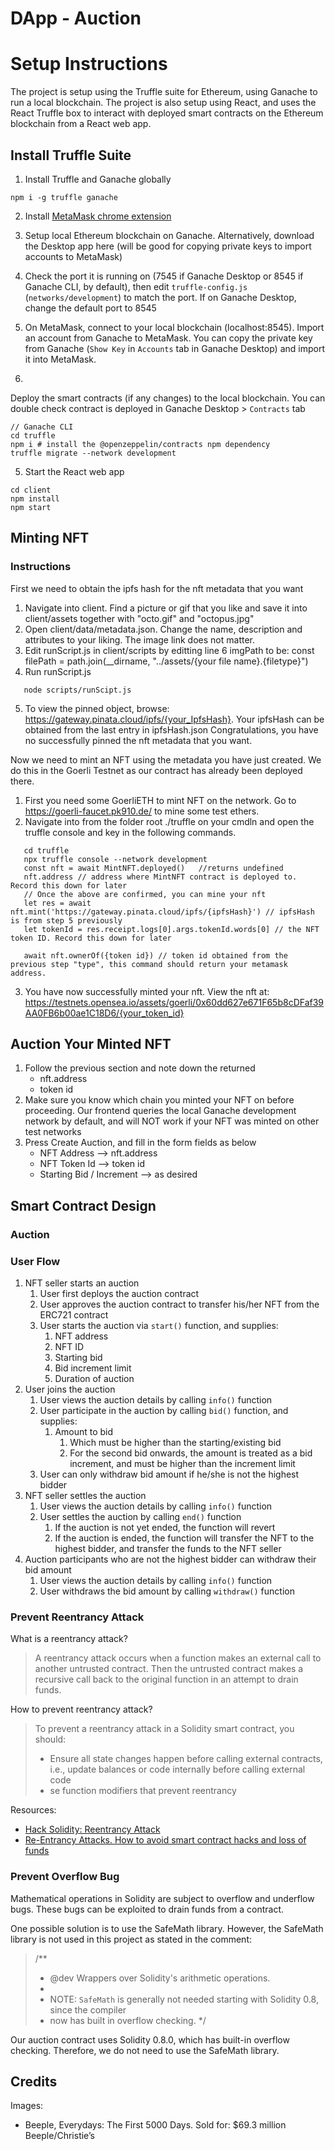 # DApp - Auction

# Setup Instructions
The project is setup using the Truffle suite for Ethereum, using Ganache to run a local blockchain. The project is also setup using React, and uses the React Truffle box to interact with deployed smart contracts on the Ethereum blockchain from a React web app.

## Install Truffle Suite
1. Install Truffle and Ganache globally
```
npm i -g truffle ganache
```

2. Install [MetaMask chrome extension](https://metamask.io/download/)

3. Setup local Ethereum blockchain on Ganache. Alternatively, download the Desktop app here (will be good for copying private keys to import accounts to MetaMask)

4. Check the port it is running on (7545 if Ganache Desktop or 8545 if Ganache CLI, by default), then edit `truffle-config.js` (`networks/development`) to match the port. If on Ganache Desktop, change the default port to 8545

5. On MetaMask, connect to your local blockchain (localhost:8545). Import an account from Ganache to MetaMask. You can copy the private key from Ganache (`Show Key` in `Accounts` tab in Ganache Desktop) and import it into MetaMask.
   
6. 
Deploy the smart contracts (if any changes) to the local blockchain. You can double check contract is deployed in Ganache Desktop > `Contracts` tab
```
// Ganache CLI
cd truffle
npm i # install the @openzeppelin/contracts npm dependency
truffle migrate --network development
```

5. Start the React web app
```
cd client
npm install
npm start
```

## Minting NFT

### Instructions
First we need to obtain the ipfs hash for the nft metadata that you want
1. Navigate into client. Find a picture or gif that you like and save it into client/assets together with "octo.gif" and "octopus.jpg"
2. Open client/data/metadata.json. Change the name, description and attributes to your liking. The image link does not matter.
3. Edit runScript.js in client/scripts by editting line 6 imgPath to be: const filePath = path.join(__dirname, "../assets/{your file name}.{filetype}")
4. Run runScript.js
```
   node scripts/runScipt.js
```
5. To view the pinned object, browse: https://gateway.pinata.cloud/ipfs/{your_IpfsHash}. Your ipfsHash can be obtained from the last entry in ipfsHash.json
Congratulations, you have no successfully pinned the nft metadata that you want.

Now we need to mint an NFT using the metadata you have just created. We do this in the Goerli Testnet as our contract has already been deployed there.
1. First you need some GoerliETH to mint NFT on the network. Go to https://goerli-faucet.pk910.de/ to mine some test ethers.
2. Navigate into from the folder root ./truffle on your cmdln and open the truffle console and key in the following commands.
```
   cd truffle
   npx truffle console --network development
   const nft = await MintNFT.deployed()   //returns undefined
   nft.address // address where MintNFT contract is deployed to. Record this down for later
   // Once the above are confirmed, you can mine your nft
   let res = await nft.mint('https://gateway.pinata.cloud/ipfs/{ipfsHash}') // ipfsHash is from step 5 previously
   let tokenId = res.receipt.logs[0].args.tokenId.words[0] // the NFT token ID. Record this down for later

   await nft.ownerOf({token id}) // token id obtained from the previous step "type", this command should return your metamask address. 
```
3. You have now successfully minted your nft. View the nft at: https://testnets.opensea.io/assets/goerli/0x60dd627e671F65b8cDFaf39AA0FB6b00ae1C18D6/{your_token_id}


## Auction Your Minted NFT
1. Follow the previous section and note down the returned
   -  nft.address
   -  token id
2. Make sure you know which chain you minted your NFT on before proceeding. Our frontend queries the local Ganache development network by default, and will NOT work if your NFT was minted on other test networks
3. Press Create Auction, and fill in the form fields as below
   - NFT Address --> nft.address
   - NFT Token Id --> token id
   - Starting Bid / Increment --> as desired
## Smart Contract Design

### Auction

### User Flow

1. NFT seller starts an auction
   1. User first deploys the auction contract
   2. User approves the auction contract to transfer his/her NFT from the ERC721 contract
   3. User starts the auction via `start()` function, and supplies:
      1. NFT address
      2. NFT ID
      3. Starting bid
      4. Bid increment limit
      5. Duration of auction
2. User joins the auction
   1. User views the auction details by calling `info()` function
   2. User participate in the auction by calling `bid()` function, and supplies:
      1. Amount to bid
         1. Which must be higher than the starting/existing bid
         2. For the second bid onwards, the amount is treated as a bid increment, and must be higher than the increment limit
   3. User can only withdraw bid amount if he/she is not the highest bidder
3. NFT seller settles the auction
   1. User views the auction details by calling `info()` function
   2. User settles the auction by calling `end()` function
      1. If the auction is not yet ended, the function will revert
      2. If the auction is ended, the function will transfer the NFT to the highest bidder, and transfer the funds to the NFT seller
4. Auction participants who are not the highest bidder can withdraw their bid amount
   1. User views the auction details by calling `info()` function
   2. User withdraws the bid amount by calling `withdraw()` function

### Prevent Reentrancy Attack

What is a reentrancy attack?

> A reentrancy attack occurs when a function makes an external call to another untrusted contract.
> Then the untrusted contract makes a recursive call back to the original function in an attempt to drain funds.
> 

How to prevent reentrancy attack?

> To prevent a reentrancy attack in a Solidity smart contract, you should:
>
> - Ensure all state changes happen before calling external contracts, i.e., update balances or code internally before calling external code
> - se function modifiers that prevent reentrancy

Resources:

- [Hack Solidity: Reentrancy Attack](https://hackernoon.com/hack-solidity-reentrancy-attack)
- [Re-Entrancy Attacks. How to avoid smart contract hacks and loss of funds](https://www.youtube.com/watch?v=6bQvKCKrATM)

### Prevent Overflow Bug

Mathematical operations in Solidity are subject to overflow and underflow bugs. These bugs can be exploited to drain funds from a contract.

One possible solution is to use the SafeMath library. However, the SafeMath library is not used in this project as stated in the comment:
> /**
> * @dev Wrappers over Solidity's arithmetic operations.
> *
> * NOTE: `SafeMath` is generally not needed starting with Solidity 0.8, since the compiler
> * now has built in overflow checking.
> */

Our auction contract uses Solidity 0.8.0, which has built-in overflow checking. Therefore, we do not need to use the SafeMath library.


## Credits

Images:
- Beeple, Everydays: The First 5000 Days. Sold for: $69.3 million Beeple/Christie’s
